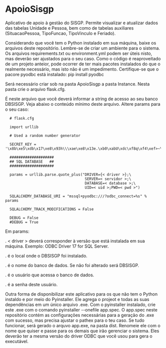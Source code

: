 # ApoioSisgp
Aplicativo de apoio à gestão do SISGP. Permite visualizar e atualizar dados das tabelas Unidade e Pessoa, bem como de tabelas auxiliares (SituacaoPessoa, TipoFuncao, TipoVinculo e Feriado).

Considerando que você tem o Python instalado em sua máquina, baixe os arquivos deste repositório. 
Lembre-se de criar um ambiente para o sistema. Os arquivos requirements.txt ou environment.yml podem ser úteis nisto, mas deverão ser ajustados para o seu caso.
Como o código é reaproveitado de um projeto anteior, pode ocorrer de ter mais pacotes instalados do que o realmente necessário, mas isto não é um impedimento.
Certifique-se que o pacore pyodbc está instalado: pip install pyodbc

Será necessário criar sob na pasta ApoioSisgp a pasta Instance. Nesta pasta crie o arquivo flask.cfg.

É neste arquivo que você deverá informar a string de acesso ao seu banco DBSISGP. Veja abaixo o conteúdo mínimo deste arquivo. Altere params para o seu caso:

      # flask.cfg

      import urllib

      # Used a random number generator

      SECRET_KEY = '\x8b\xe5\xdb\x17\xe8\x93h\\\xae\xe8\x13e.\xb0\xabU\xdc\xf8q\xf4\xef>~\xce'

      ####################
      ## SQL DATABASE   ##
      ####################

      params = urllib.parse.quote_plus("DRIVER={< driver >};\
                                        SERVER=< servidor >;\
                                        DATABASE=< database >;\
                                        UID=< uid >;PWD=< pwd >")

      SQLALCHEMY_DATABASE_URI = "mssql+pyodbc:///?odbc_connect=%s" % params

      SQLALCHEMY_TRACK_MODIFICATIONS = False

      DEBUG = False
      #DEBUG = True

Em params:

. < driver >  deverá corresponder à versão que está instalada em sua máquina. Exemplo: ODBC Driver 17 for SQL Server.

. <servidor> é o local onde o DBSISGP foi instalado.

. <database> é o nome do banco de dados. Se não foi alterado será DBSISGP.

. <uid> é o usuário que acessa o banco de dados.

. <pwd> é a senha deste usuário.
  
Outra forma de disponibilizar este aplicativo para os que não tem o Python instaldo e por meio do Pyinstaller. Ele agrega o projeot e todas as suas dependências
em um único arquivo .exe. Com o pyinstaller instalado, crie este .exe com o comando pyinstaller --onefile app.spec.
O app.spec neste repositório contém as configurações necessárias para a geração do .exe com sucesso, mas precisa ajustar o pathex para o teu caso.
Se tudo funcionar, será gerado o arquvo app.exe, na pasta dist. Renomeie ele com o nome que quiser e passe para os demais que irão gerenciar o sistema. 
Eles deverão ter a mesma versão do driver ODBC que você usou para gera o executável.
